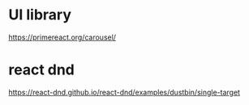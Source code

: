 # UI library
https://primereact.org/carousel/

# react dnd
https://react-dnd.github.io/react-dnd/examples/dustbin/single-target
